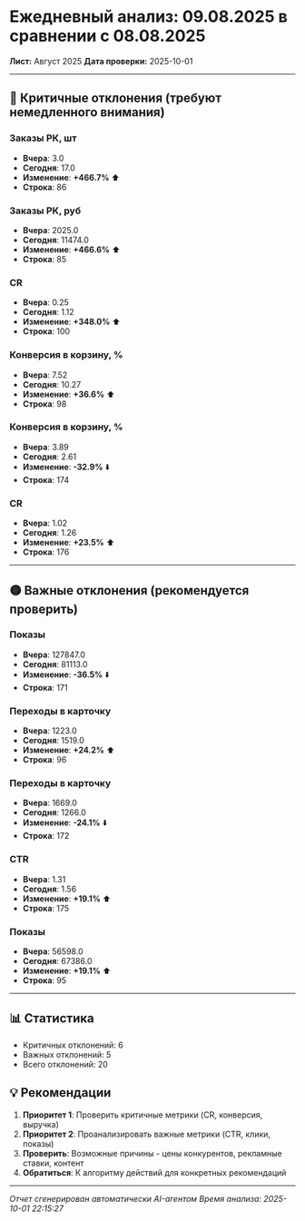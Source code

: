 # Ежедневный анализ: 09.08.2025 в сравнении с 08.08.2025

**Лист:** Август 2025
**Дата проверки:** 2025-10-01

---

## 🔴 Критичные отклонения (требуют немедленного внимания)

### Заказы РК, шт
- **Вчера**: 3.0
- **Сегодня**: 17.0
- **Изменение**: **+466.7%** ⬆️
- **Строка**: 86

### Заказы РК, руб
- **Вчера**: 2025.0
- **Сегодня**: 11474.0
- **Изменение**: **+466.6%** ⬆️
- **Строка**: 85

### CR
- **Вчера**: 0.25
- **Сегодня**: 1.12
- **Изменение**: **+348.0%** ⬆️
- **Строка**: 100

### Конверсия в корзину, %
- **Вчера**: 7.52
- **Сегодня**: 10.27
- **Изменение**: **+36.6%** ⬆️
- **Строка**: 98

### Конверсия в корзину, %
- **Вчера**: 3.89
- **Сегодня**: 2.61
- **Изменение**: **-32.9%** ⬇️
- **Строка**: 174

### CR
- **Вчера**: 1.02
- **Сегодня**: 1.26
- **Изменение**: **+23.5%** ⬆️
- **Строка**: 176

---

## 🟡 Важные отклонения (рекомендуется проверить)

### Показы
- **Вчера**: 127847.0
- **Сегодня**: 81113.0
- **Изменение**: **-36.5%** ⬇️
- **Строка**: 171

### Переходы в карточку
- **Вчера**: 1223.0
- **Сегодня**: 1519.0
- **Изменение**: **+24.2%** ⬆️
- **Строка**: 96

### Переходы в карточку
- **Вчера**: 1669.0
- **Сегодня**: 1266.0
- **Изменение**: **-24.1%** ⬇️
- **Строка**: 172

### CTR
- **Вчера**: 1.31
- **Сегодня**: 1.56
- **Изменение**: **+19.1%** ⬆️
- **Строка**: 175

### Показы
- **Вчера**: 56598.0
- **Сегодня**: 67386.0
- **Изменение**: **+19.1%** ⬆️
- **Строка**: 95

---

## 📊 Статистика

- Критичных отклонений: 6
- Важных отклонений: 5
- Всего отклонений: 20

## 💡 Рекомендации

1. **Приоритет 1**: Проверить критичные метрики (CR, конверсия, выручка)
2. **Приоритет 2**: Проанализировать важные метрики (CTR, клики, показы)
3. **Проверить**: Возможные причины - цены конкурентов, рекламные ставки, контент
4. **Обратиться**: К алгоритму действий для конкретных рекомендаций

---

*Отчет сгенерирован автоматически AI-агентом*
*Время анализа: 2025-10-01 22:15:27*
